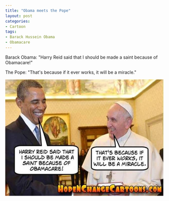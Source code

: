 ```yaml
---
title: "Obama meets the Pope"
layout: post
categories:
- Cartoon
tags:
- Barack Hussein Obama
- Obamacare
---
```


Barack Obama: "Harry Reid said that I should be made a saint because of Obamacare!" 

The Pope: "That's because if it ever works, it will be a miracle."

![Obama meets the Pope](/assets/img/2014/04/obama-with-the-pope.jpg)

